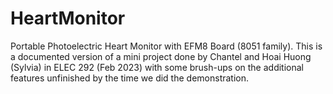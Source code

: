 # HeartMonitor
Portable Photoelectric Heart Monitor with EFM8 Board (8051 family). This is a documented version of a mini project done by Chantel and Hoai Huong (Sylvia) in ELEC 292 (Feb 2023) with some brush-ups on the additional features unfinished by the time we did the demonstration.
